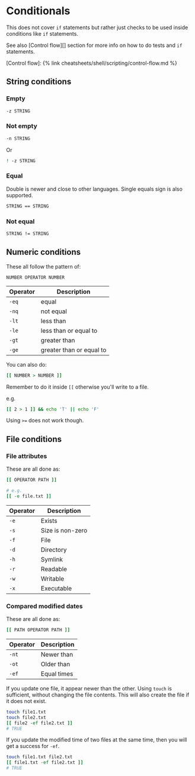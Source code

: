 # Conditionals

This does not cover `if` statements but rather just checks to be used inside conditions like `if` statements.

See also [Control flow][] section for more info on how to do tests and `if` statements.

[Control flow]: {% link cheatsheets/shell/scripting/control-flow.md %}


## String conditions

### Empty

```sh
-z STRING
```

### Not empty

```sh
-n STRING
```

Or

```sh
! -z STRING
```

### Equal

Double is newer and close to other languages. Single equals sign is also supported.

```sh
STRING == STRING
```

### Not equal

```sh
STRING != STRING
```


## Numeric conditions

These all follow the pattern of:

```
NUMBER OPERATOR NUMBER
```

Operator | Description
--- | ---
`-eq` | equal
`-nq` | not equal
`-lt` | less than
`-le` | less than or equal to
`-gt` | greater than
`-ge` | greater than or equal to

You can also do:

```sh
[[ NUMBER > NUMBER ]]
```

Remember to do it inside `[[` otherwise you'll write to a file.

e.g.

```sh
[[ 2 > 1 ]] && echo 'T' || echo 'F'
```

Using `>=` does not work though.


## File conditions

### File attributes

These are all done as:

```sh
[[ OPERATOR PATH ]]

# e.g.
[[ -e file.txt ]]
```

Operator | Description
--- | ---
`-e` | Exists
`-s` | Size is non-zero
`-f` | File
`-d ` | Directory
`-h ` | Symlink
`-r` | Readable
`-w` | Writable
`-x` | Executable

### Compared modified dates

These are all done as:

```sh
[[ PATH OPERATOR PATH ]]
```

Operator | Description
--- | ---
`-nt` | Newer than
`-ot` | Older than
`-ef` | Equal times

If you update one file, it appear newer than the other. Using `touch` is sufficient, without changing the file contents. This will also create the file if it does not exist.

```sh
touch file1.txt
touch file2.txt
[[ file2 -ef file2.txt ]]
# TRUE
```

If you update the modified time of two files at the same time, then you will get a success for `-ef`.

```sh
touch file1.txt file2.txt
[[ file1.txt -ef file2.txt ]]
# TRUE
```

